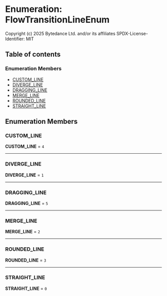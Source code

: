 # Enumeration: FlowTransitionLineEnum

Copyright (c) 2025 Bytedance Ltd. and/or its affiliates
SPDX-License-Identifier: MIT

## Table of contents

### Enumeration Members

* [CUSTOM\_LINE](/en/auto-docs/fixed-layout-editor/enums/FlowTransitionLineEnum.md#custom_line)
* [DIVERGE\_LINE](/en/auto-docs/fixed-layout-editor/enums/FlowTransitionLineEnum.md#diverge_line)
* [DRAGGING\_LINE](/en/auto-docs/fixed-layout-editor/enums/FlowTransitionLineEnum.md#dragging_line)
* [MERGE\_LINE](/en/auto-docs/fixed-layout-editor/enums/FlowTransitionLineEnum.md#merge_line)
* [ROUNDED\_LINE](/en/auto-docs/fixed-layout-editor/enums/FlowTransitionLineEnum.md#rounded_line)
* [STRAIGHT\_LINE](/en/auto-docs/fixed-layout-editor/enums/FlowTransitionLineEnum.md#straight_line)

## Enumeration Members

### CUSTOM\_LINE

**CUSTOM\_LINE** = `4`

***

### DIVERGE\_LINE

**DIVERGE\_LINE** = `1`

***

### DRAGGING\_LINE

**DRAGGING\_LINE** = `5`

***

### MERGE\_LINE

**MERGE\_LINE** = `2`

***

### ROUNDED\_LINE

**ROUNDED\_LINE** = `3`

***

### STRAIGHT\_LINE

**STRAIGHT\_LINE** = `0`
